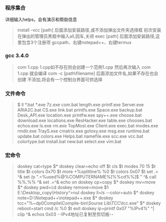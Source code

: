 ### 程序集合

详细输入helps，会有演示和帮助信息

> install -vcc [path]
>         后面添加安装路径,或不添加弹出文件夹选择框
>         初次安装在弹出的管理员黑框中输入all,回车,关闭
> exec [path]
>         后面添加安装路径,这里包含3个注册项
>         gccpath、右键notepad++、右键termux

### gcc 3.4.0

> com 1.cpp
>         1.cpp如不存在则会创建一个范例1.cpp
>         然后再次输入 com 1.cpp 就会编译
> com -c [path\filename]
>         后面添加文件名,如果不存在也会创建
>         不添加,将会有一个控制台界面可供选择

### 文件命令

>$ ll *.bat *.exe
>7z.exe         com.bat       length.exe     printf.exe     Server.exe
>ARIA2C.bat     CS.exe        link.bat       printfs.exe    Space.exe
>backup.bat     Desk_API.exe  location.exe   printfw.exe    spy++.exe
>choose.bat     download.exe  locations.exe  ResHacker.exe  table.exe
>chooses.bat    echos.exe     ls.exe         rm.exe         TopMost.exe
>Client.exe     exec.bat      modes.exe      rmdir.exe      TrayS.exe
>cmatrix.exe    gotoxy.exe    msg.exe        runtime.bat    update.bat
>colors.exe     Helps.bat     namefile.exe   scc.exe        vcc.bat
>colortype.bat  install.bat   new.bat        select.exe     vim.bat

### 宏命令

>doskey cat=type $*
>doskey clear=echo off $t cls $t modes 70 15 $t title $t colors 0x70 $t more +%splitline% %0 $t colors 0x07 $t set .= ^& set /p ".=%used%@%COMPUTERNAME%[%%cd%%]$ " ^& call %%.%% ^& set .=^& echo on
>doskey cp=copy $*
>doskey mv=move $*
>doskey pwd=cd
>doskey remove=move $1 E:\Desktop_copy\History^>nul
>doskey ll=ls --color=auto $*
>doskey note=D:\Notepad++\notepad++.exe $*
>doskey tcc="%~dp0Compile\Compile-bin\Sourse Lib\TCC\tcc.exe" $*
>doskey reboot=start cmd /c %0 $t exit
>doskey ip=printf 0x07 "%IPv4%" ^| clip ^& echos 0x03 --IPv4地址已复制至剪切板-- 